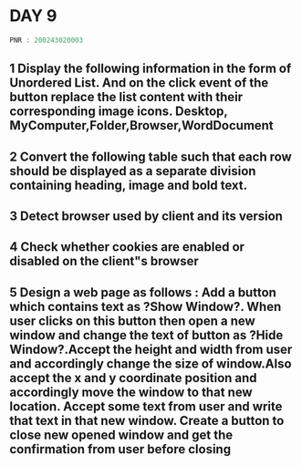 # DAY 9


```c
PNR : 200243020003
```


## 1 Display the following information in the form of Unordered List. And on the click event of the button replace the list content with their corresponding image icons. Desktop, MyComputer,Folder,Browser,WordDocument

	
## 2 Convert the following table such that each row should be displayed as a separate division containing heading, 	image and bold  text.
	
	
## 3 Detect browser used by client and its version

## 4 Check whether cookies are enabled or disabled on the client"s browser
## 5 Design a web page as follows : Add a button which contains text as ?Show Window?. When user clicks on this button then open a new window and change the text of button as ?Hide Window?.Accept the height and width from user and accordingly change the size of window.Also accept the x and y coordinate position and accordingly move the window to that new location.  Accept some text from user and write that text in that new window. Create a button to close new opened window and get the confirmation from user before closing